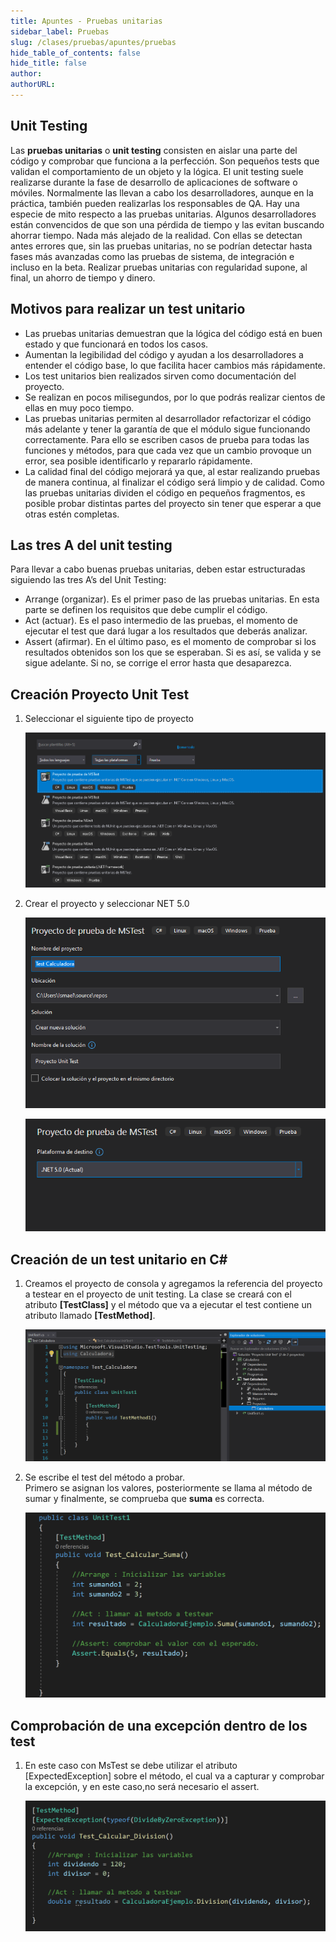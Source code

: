 ```yaml
---
title: Apuntes - Pruebas unitarias
sidebar_label: Pruebas
slug: /clases/pruebas/apuntes/pruebas
hide_table_of_contents: false
hide_title: false
author: 
authorURL: 
---
```


## Unit Testing
Las **pruebas unitarias** o  **unit testing** consisten en aislar una parte del código y comprobar que funciona a la perfección. Son pequeños tests que validan el comportamiento de un objeto y la lógica.
El unit testing suele realizarse durante la fase de desarrollo de aplicaciones de software o móviles. Normalmente las llevan a cabo los desarrolladores, aunque en la práctica, también pueden realizarlas los responsables de QA.
Hay una especie de mito respecto a las pruebas unitarias. Algunos desarrolladores están convencidos de que son una pérdida de tiempo y las evitan buscando ahorrar tiempo.
Nada más alejado de la realidad.
Con ellas se detectan antes errores que, sin las pruebas unitarias, no se podrían detectar hasta fases más avanzadas como las pruebas de sistema, de integración e incluso en la beta.
Realizar pruebas unitarias con regularidad supone, al final, un ahorro de tiempo y dinero.


## Motivos para realizar un test unitario

* Las pruebas unitarias demuestran que la lógica del código está en buen estado y que funcionará en todos los casos.
* Aumentan la legibilidad del código y ayudan a los desarrolladores a entender el código base, lo que facilita hacer cambios más rápidamente.
* Los test unitarios bien realizados sirven como documentación del proyecto.
* Se realizan en pocos milisegundos, por lo que podrás realizar cientos de ellas en muy poco tiempo.
* Las pruebas unitarias permiten al desarrollador refactorizar el código más adelante y tener la garantía de que el módulo sigue funcionando correctamente. Para ello se escriben casos de prueba para todas las funciones y métodos, para que cada vez que un cambio provoque un error, sea posible identificarlo y repararlo rápidamente.
* La calidad final del código mejorará ya que, al estar realizando pruebas de manera continua, al finalizar el código será limpio y de calidad.
Como las pruebas unitarias dividen el código en pequeños fragmentos, es posible probar distintas partes del proyecto sin tener que esperar a que otras estén completas.


## Las tres A del unit testing

Para llevar a cabo buenas pruebas unitarias, deben estar estructuradas siguiendo las tres A’s del Unit Testing:

* Arrange (organizar). Es el primer paso de las pruebas unitarias. En esta parte se definen los requisitos que debe cumplir el código.
* Act (actuar). Es el paso intermedio de las pruebas, el momento de ejecutar el test que dará lugar a los resultados que deberás analizar.
* Assert (afirmar). En el último paso, es el momento de comprobar si los resultados obtenidos son los que se esperaban. Si es así, se valida y se sigue adelante. Si no, se corrige el error hasta que desaparezca.

## Creación Proyecto Unit Test

1. Seleccionar el siguiente tipo de proyecto

    ![Unit Test](/clases/11-testing/apuntes/UnitTest_00.PNG)

2. Crear el proyecto y seleccionar NET 5.0

    ![Unit Test](/clases/11-testing/apuntes/UnitTest_02.PNG)

    ![Unit Test](/clases/11-testing/apuntes/UnitTest_03.PNG)

## Creación de un test unitario en C#

1. Creamos el proyecto de consola y agregamos la referencia del proyecto a testear en el proyecto de unit testing. La clase se creará con el atributo **[TestClass]** y el método que va a ejecutar el test contiene un atributo llamado **[TestMethod]**. 

    ![Unit Test](/clases/11-testing/apuntes/UnitTest_04.PNG)

2. Se escribe el test del método a probar.   
   Primero se asignan los valores, posteriormente se llama al método de sumar y finalmente, se comprueba que **suma** es correcta.

    ![Unit Test](/clases/11-testing/apuntes/UnitTest_05.PNG)

## Comprobación de una excepción dentro de los test

1. En este caso con MsTest se debe utilizar el atributo [ExpectedException] sobre el método, el cual va a capturar y comprobar la excepción, y en este caso,no será necesario el assert.

    ![Unit Test](/clases/11-testing/apuntes/UnitTest_06.PNG)
